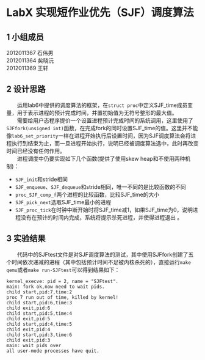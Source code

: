 LabX 实现短作业优先（SJF）调度算法
===
1 小组成员
---
2012011367 石伟男  
2012011364 矣晓沅  
2012011369 王轩  

2 设计思路
---
　　运用lab6中提供的调度算法的框架，在`struct proc`中定义SJF_time成员变量，用于表示进程的预计完成时间，并置初始值为无符号整形的最大值。  
　　需要给用户态程序提价一个设置进程预计完成时间的系统调用，这里使用了`SJFfork(unsigned int)`函数，在完成fork的同时设置SJF_time的值。这里并不能像`lab6_set_priority`一样在进程开始执行后设置时间，因为SJF调度算法会将进程执行到结束为止，而一旦进程开始执行，说明已经被调度算法选中，此时再改变时间已经没有任何作用。  
　　进程调度中仍要实现如下几个函数(提供了使用skew heap和不使用两种机制)：  
+ `SJF_init`和stride相同
+ `SJF_enqueue`、`SJF_dequeue`和stride相同，唯一不同的是比较函数的不同
+ `proc_SJF_comp_f`两个进程的比较函数，比较SJF_time的大小
+ `SJF_pick_next`选取SJF_time最小的进程
+ `SJF_proc_tick`在时钟中断开始时将SJF_time减1，如果SJF_time为0，说明进程没有在预计的时间内完成，系统将提示杀死进程，并使得进程退出 。

3 实验结果
---
　　代码中的SJFtest文件是对SJF调度算法的测试，其中使用SJFfork创建了五个时间依次递减的进程（其中包括预计时间不足被内核杀死的），直接运行`make qemu`或者`make run-SJFtest`可以得到结果如下：
```
kernel_execve: pid = 2, name = "SJFtest".
main: fork ok,now need to wait pids.
child start,pid:7,time:2
proc 7 run out of time, killed by kernel!
child start,pid:6,time:3
child exit,pid:6
child start,pid:5,time:4
child exit,pid:5
child start,pid:4,time:5
child exit,pid:4
child start,pid:3,time:6
child exit,pid:3
main: wait pids over
all user-mode processes have quit.
```

